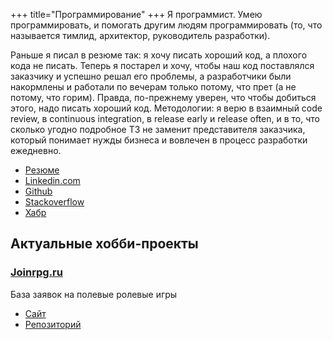 +++
 title="Программирование"
+++ 
Я программист. Умею программировать, и помогать другим людям программировать (то, что называется тимлид, архитектор, руководитель разработки).

Раньше я писал в резюме так: я хочу писать хороший код, а плохого кода не писать. Теперь я постарел и хочу, чтобы наш код поставлялся заказчику и успешно решал его проблемы, а разработчики были накормлены и работали по вечерам только потому, что прет (а не потому, что горим). Правда, по-прежнему уверен, что чтобы добиться этого, надо писать хороший код. Методологии: я верю в взаимный code review, в continuous integration, в release early и release often, и в то, что сколько угодно подробное ТЗ не заменит представителя заказчика, который понимает нужды бизнеса и вовлечен в процесс разработки ежедневно.

 - [Резюме](<leonid-tsarev-resume.pdf>)
 - [Linkedin.com](https://www.linkedin.com/in/leonid-tsarev-38712445/)
 - [Github](https://github.com/leotsarev/)
 - [Stackoverflow](https://stackoverflow.com/users/story/408666)
 - [Хабр](https://habr.com/ru/users/leotsarev/posts/)

## Актуальные хобби-проекты
### [Joinrpg.ru](/larp/joinrpg)
База заявок на полевые ролевые игры
 - [Сайт](https://joinrpg.ru)
 - [Репозиторий](https://github.com/joinrpg/joinrpg-net)